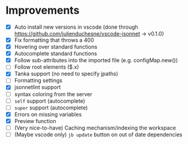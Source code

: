 # Improvements

- [x] Auto install new versions in vscode (done through <https://github.com/julienduchesne/vscode-jsonnet> -> v0.1.0)
- [x] Fix formatting that throws a 400
- [x] Hovering over standard functions
- [x] Autocomplete standard functions
- [x] Follow sub-attributes into the imported file (e.g. configMap.new())
- [ ] Follow root elements ($.x)
- [x] Tanka support (no need to specify jpaths)
- [ ] Formatting settings
- [x] jsonnetlint support
- [ ] syntax coloring from the server
- [ ] `self` support (autocomplete)
- [ ] `super` support (autocomplete)
- [x] Errors on missing variables
- [x] Preview function
- [ ] (Very nice-to-have) Caching mechanism/indexing the workspace
- [ ] (Maybe vscode only) `jb update` button on out of date dependencies
